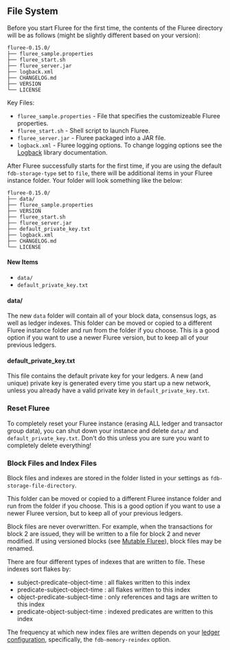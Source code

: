 ## File System

Before you start Fluree for the first time, the contents of the Fluree directory will be as follows (might be slightly different based on your version):

```all
fluree-0.15.0/
├── fluree_sample.properties
├── fluree_start.sh
├── fluree_server.jar
├── logback.xml
├── CHANGELOG.md
├── VERSION
└── LICENSE
```

Key Files: 

* `fluree_sample.properties` - File that specifies the customizeable Fluree properties. 
* `fluree_start.sh` - Shell script to launch Fluree.
* `fluree_server.jar` - Fluree packaged into a JAR file. 
* `logback.xml` - Fluree logging options. To change logging options see the [Logback](http://logback.qos.ch/) library documentation.

After Fluree successfully starts for the first time, if you are using the default `fdb-storage-type` set to `file`, there will be additional items in your Fluree instance folder. Your folder will look something like the below: 

```all
fluree-0.15.0/
├── data/
├── fluree_sample.properties
├── VERSION
├── fluree_start.sh
├── fluree_server.jar
├── default_private_key.txt
├── logback.xml
├── CHANGELOG.md
└── LICENSE
```

#### New Items

- `data/` 
- `default_private_key.txt`

#### data/
The new `data` folder will contain all of your block data, consensus logs, as well as ledger indexes. This folder can be moved or copied to a different Fluree instance folder and run from the folder if you choose. This is a good option if you want to use a newer Fluree version, but to keep all of your previous ledgers. 

#### default_private_key.txt
This file contains the default private key for your ledgers. A new (and unique) private key is generated every time you start up a new network, unless you already have a valid private key in `default_private_key.txt`. 

### Reset Fluree

To completely reset your Fluree instance (erasing ALL ledger and transactor group data), you can shut down your instance and delete `data/` and `default_private_key.txt`. Don't do this unless you are sure you want to completely delete everything!

### Block Files and Index Files

Block files and indexes are stored in the folder listed in your settings as `fdb-storage-file-directory`.

This folder can be moved or copied to a different Fluree instance folder and run from the folder if you choose. This is a good option if you want to use a newer Fluree version, but to keep all of your previous ledgers. 

Block files are never overwritten. For example, when the transactions for block 2 are issued, they will be written to a file for block 2 and never modified. If using versioned blocks (see [Mutable Fluree](/guides/infrastructure/mutability)), block files may be renamed. 

There are four different types of indexes that are written to file. These indexes sort flakes by:

- subject-predicate-object-time : all flakes written to this index
- predicate-subject-object-time : all flakes written to this index
- object-predicate-subject-time : only references and tags are written to this index
- predicate-object-subject-time : indexed predicates are written to this index

The frequency at which new index files are written depends on your [ledger configuration](/docs/getting-started/fluree-anywhere#config-options), specifically, the `fdb-memory-reindex` option.